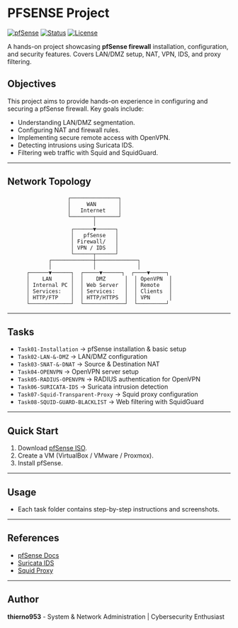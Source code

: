 # PFSENSE Project

[![pfSense](https://img.shields.io/badge/pfSense-Firewall-blue)](https://www.pfsense.org/)
[![Status](https://img.shields.io/badge/Status-Learning-green)]()
[![License](https://img.shields.io/badge/License-MIT-yellow.svg)]()

A hands-on project showcasing **pfSense firewall** installation, configuration, and security features.
Covers LAN/DMZ setup, NAT, VPN, IDS, and proxy filtering.

## Objectives

This project aims to provide hands-on experience in configuring and securing a pfSense firewall.
Key goals include:

- Understanding LAN/DMZ segmentation.
- Configuring NAT and firewall rules.
- Implementing secure remote access with OpenVPN.
- Detecting intrusions using Suricata IDS.
- Filtering web traffic with Squid and SquidGuard.

---

## Network Topology

```text
                   ┌───────────────┐
                   │     WAN       │
                   │   Internet    │
                   └───────┬───────┘
                           │
                    ┌──────▼──────┐
                    │   pfSense   │
                    │ Firewall/   │
                    │ VPN / IDS   │
                    └──────┬──────┘
             ┌─────────────┼─────────────┐
             │             │             │
      ┌──────▼──────┐  ┌─────▼──────┐  ┌────▼─────┐
      │    LAN      │  │    DMZ      │  │ OpenVPN  │
      │ Internal PC │  │ Web Server  │  │ Remote   │
      │ Services:   │  │ Services:   │  │ Clients  │
      │ HTTP/FTP    │  │ HTTP/HTTPS  │  │ VPN      │
      └─────────────┘  └─────────────┘  └─────────┘
```

---

## Tasks

- `Task01-Installation` -> pfSense installation & basic setup
- `Task02-LAN-&-DMZ` -> LAN/DMZ configuration
- `Task03-SNAT-&-DNAT` -> Source & Destination NAT
- `Task04-OPENVPN` -> OpenVPN server setup
- `Task05-RADIUS-OPENVPN` -> RADIUS authentication for OpenVPN
- `Task06-SURICATA-IDS` -> Suricata intrusion detection
- `Task07-Squid-Transparent-Proxy` -> Squid proxy configuration
- `Task08-SQUID-GUARD-BLACKLIST` -> Web filtering with SquidGuard

---

## Quick Start

1. Download [pfSense ISO](https://www.pfsense.org/download/).
2. Create a VM (VirtualBox / VMware / Proxmox).
3. Install pfSense.

---

## Usage

- Each task folder contains step-by-step instructions and screenshots.

---

## References

- [pfSense Docs](https://docs.netgate.com/pfsense/en/latest/)
- [Suricata IDS](https://suricata.io/)
- [Squid Proxy](http://www.squid-cache.org/)

---

## Author

**thierno953** - System & Network Administration | Cybersecurity Enthusiast
